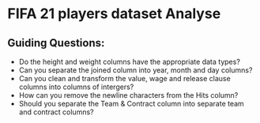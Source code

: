 # FIFA 21 players dataset Analyse

## Guiding Questions:
* Do the height and weight columns have the appropriate data types?
* Can you separate the joined column into year, month and day columns?
* Can you clean and transform the value, wage and release clause columns into columns of intergers?
* How can you remove the newline characters from the Hits column?
* Should you separate the Team & Contract column into separate team and contract columns?

